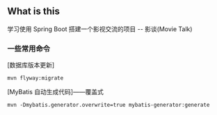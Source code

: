 ## What is this
学习使用 Spring Boot 搭建一个影视交流的项目 -- 影谈(Movie Talk)


### 一些常用命令
[数据库版本更新]

```
mvn flyway:migrate
```
[MyBatis 自动生成代码]——覆盖式
```
mvn -Dmybatis.generator.overwrite=true mybatis-generator:generate
```